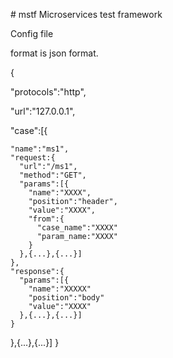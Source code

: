 ​# mstf
Microservices test framework

Config file

format is json format.

{

  "protocols":"http",
  
  "url":"127.0.0.1",
  
  "case":[{
  
    "name":"ms1",
    "request:{
      "url":"/ms1",
      "method":"GET",
      "params":[{
        "name":"XXXX",
        "position":"header",
        "value":"XXXX",
        "from":{
          "case_name":"XXXX"
          "param_name:"XXXX"
        }
      },{...},{...}]
    },
    "response":{
      "params":[{
        "name":"XXXXX"
        "position":"body"
        "value":"XXXX"
      },{...},{...}]
    }
  },{...},{...}]
}


